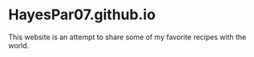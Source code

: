 # HayesPar07.github.io
This website is an attempt to share some of my favorite recipes with the world.
